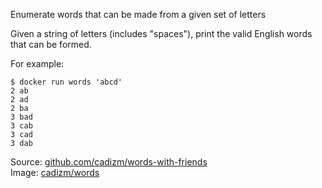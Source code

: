 Enumerate words that can be made from a given set of letters

Given a string of letters (includes "spaces"), print the valid English words that can be formed.

For example:

```
$ docker run words 'abcd'
2 ab
2 ad
2 ba
3 bad
3 cab
3 cad
3 dab
```

Source: [github.com/cadizm/words-with-friends](https://github.com/cadizm/words-with-friends)\
Image: [cadizm/words](https://hub.docker.com/r/cadizm/words/)
